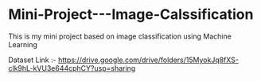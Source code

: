 # Mini-Project---Image-Calssification
This is my mini project based on image classification using Machine Learning


Dataset Link :-   https://drive.google.com/drive/folders/15MyokJq8fXS-clk9hL-kVU3e644cphCY?usp=sharing
